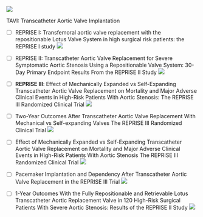 
<a href=""><img src="https://img.shields.io/badge/Paper-blue"/></a>       

TAVI: Transcatheter Aortic Valve Implantation

- [ ] REPRISE I: Transfemoral aortic valve replacement with the repositionable Lotus Valve System in high surgical risk patients: the REPRISE I study 
<a href="https://eurointervention.pcronline.com/article/transfemoral-aortic-valve-replacement-with-the-repositionable-lotus-valve-system-in-high-surgical-risk-patients-the-reprise-i-study"><img src="https://img.shields.io/badge/Paper-blue"/></a>        

- [ ] REPRISE II: Transcatheter Aortic Valve Replacement for Severe Symptomatic Aortic Stenosis Using a Repositionable Valve System: 30-Day Primary Endpoint Results From the REPRISE II Study
<a href="https://www.jacc.org/doi/abs/10.1016/j.jacc.2014.05.067" target="_parent\"><img src="https://img.shields.io/badge/Paper-blue"/></a>     

- [ ] **REPRISE III**: Effect of Mechanically Expanded vs Self-Expanding Transcatheter Aortic Valve Replacement on Mortality and Major Adverse Clinical Events in High-Risk Patients With Aortic Stenosis: The REPRISE III Randomized Clinical Trial
<a href="https://pubmed.ncbi.nlm.nih.gov/29297076/" target="_parent\"><img src="https://img.shields.io/badge/Paper-blue"/></a>    

- [ ] Two-Year Outcomes After Transcatheter Aortic Valve Replacement With Mechanical vs Self-expanding Valves
The REPRISE III Randomized Clinical Trial 
<a href="https://jamanetwork.com/journals/jamacardiology/article-abstract/2725867" target="_parent\"><img src="https://img.shields.io/badge/Paper-blue"/></a>    

- [ ] Effect of Mechanically Expanded vs Self-Expanding Transcatheter Aortic Valve Replacement on Mortality and Major Adverse Clinical Events in High-Risk Patients With Aortic Stenosis
The REPRISE III Randomized Clinical Trial
<a href="https://jamanetwork.com/journals/jama/article-abstract/2667721" target="_parent\"><img src="https://img.shields.io/badge/Paper-blue"/></a>  

- [ ] Pacemaker Implantation and Dependency After Transcatheter Aortic Valve Replacement in the REPRISE III Trial
<a href="https://www.ahajournals.org/doi/full/10.1161/JAHA.119.012594" target="_parent\"><img src="https://img.shields.io/badge/Paper-blue"/></a>    

- [ ] 1-Year Outcomes With the Fully Repositionable and Retrievable Lotus Transcatheter Aortic Replacement Valve in 120 High-Risk Surgical Patients With Severe Aortic Stenosis: Results of the REPRISE II Study
<a href="https://www.jacc.org/doi/abs/10.1016/j.jacc.2014.05.067" target="_parent\"><img src="https://img.shields.io/badge/Paper-blue"/></a>    



